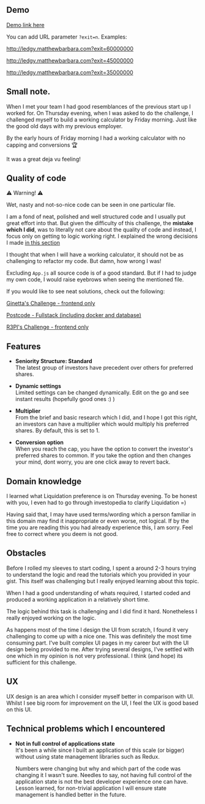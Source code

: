 ## Demo

[Demo link here](http://ledgy.matthewbarbara.com)

You can add URL parameter `?exit=n`.
Examples:

http://ledgy.matthewbarbara.com?exit=60000000

http://ledgy.matthewbarbara.com?exit=45000000

http://ledgy.matthewbarbara.com?exit=35000000

## Small note.

When I met your team I had good resemblances of the previous start up I worked for. On Thursday evening, when I was asked to do the challenge, I challenged myself to build a working calculator by Friday morning. Just like the good old days with my previous employer.

By the early hours of Friday morning I had a working calculator with no capping and conversions :trophy:

It was a great deja vu feeling!

## Quality of code

:warning: Warning! :warning:

Wet, nasty and not-so-nice code can be seen in one particular file.

I am a fond of neat, polished and well structured code and I usually put great effort into that. But given the difficulty of this challenge, the **mistake which I did**, was to literally not care about the quality of code and instead, I focus only on getting to logic working right. I explained the wrong decisions I made [in this section](#technical-problems-which-i-encountered)

I thought that when I will have a working calculator, it should not be as challenging to refactor my code. But damn, how wrong I was!

Excluding `App.js` all source code is of a good standard. But if I had to judge my own code, I would raise eyebrows when seeing the mentioned file.

If you would like to see neat solutions, check out the following:

[Ginetta's Challenge - frontend only](https://github.com/metju90/search-github-users)

[Postcode - Fullstack (including docker and database)](https://github.com/metju90/postcodes)

[R3PI's Challenge - frontend only](https://github.com/metju90/R3PI)

## Features

- **Seniority Structure: Standard**\
  The latest group of investors have precedent over others for preferred shares.

- **Dynamic settings**\
  Limited settings can be changed dynamically.
  Edit on the go and see instant results (hopefully good ones :) )

- **Multiplier**\
  From the brief and basic research which I did, and I hope I got this right, an investors can have a multiplier which would multiply his preferred shares. By default, this is set to 1.

- **Conversion option**\
  When you reach the cap, you have the option to convert the investor's preferred shares to common. If you take the option and then changes your mind, dont worry, you are one click away to revert back.

## Domain knowledge

I learned what Liquidation preference is on Thursday evening. To be honest with you, I even had to go through investopedia to clarify Liquidation =)

Having said that, I may have used terms/wording which a person familiar in this domain may find it inappropriate or even worse, not logical. If by the time you are reading this you had already experience this, I am sorry. Feel free to correct where you deem is not good.

## Obstacles

Before I rolled my sleeves to start coding, I spent a around 2-3 hours trying to understand the logic and read the tutorials which you provided in your gist. This itself was challenging but I really enjoyed learning about this topic.

When I had a good understanding of whats required, I started coded and produced a working application in a relatively short time.

The logic behind this task is challenging and I did find it hard. Nonetheless I really enjoyed working on the logic.

As happens most of the time I design the UI from scratch, I found it very challenging to come up with a nice one. This was definitely the most time consuming part. I've built complex UI pages in my career but with the UI design being provided to me. After trying several designs, I've settled with one which in my opinion is not very professional. I think (and hope) its sufficient for this challenge.

## UX

UX design is an area which I consider myself better in comparison with UI. Whilst I see big room for improvement on the UI, I feel the UX is good based on this UI.

## Technical problems which I encountered

- **Not in full control of applications state**\
  It's been a while since I built an application of this scale (or bigger) without using state management libraries such as Redux.

  Numbers were changing but why and which part of the code was changing it I wasn't sure. Needles to say, not having full control of the application state is not the best developer experience one can have. Lesson learned, for non-trivial application I will ensure state management is handled better in the future.
